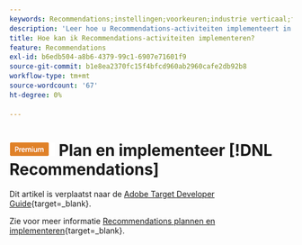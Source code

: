 ```yaml
---
keywords: Recommendations;instellingen;voorkeuren;industrie verticaal;filter incompatibele criteria;standaard hostgroep;thumb basis url;aanbevelingen api token
description: 'Leer hoe u Recommendations-activiteiten implementeert in Adobe Target. '
title: Hoe kan ik Recommendations-activiteiten implementeren?
feature: Recommendations
exl-id: b6edb504-a8b6-4379-99c1-6907e71601f9
source-git-commit: b1e8ea2370fc15f4bfcd960ab2960cafe2db92b8
workflow-type: tm+mt
source-wordcount: '67'
ht-degree: 0%

---
```


# ![PREMIUM](/help/main/assets/premium.png) Plan en implementeer [!DNL Recommendations]

Dit artikel is verplaatst naar de [Adobe Target Developer Guide](https://developer-stage.adobe.com/target/){target=_blank}.

Zie voor meer informatie [Recommendations plannen en implementeren](https://developer-stage.adobe.com/target/implement/recommendations/){target=_blank}.
